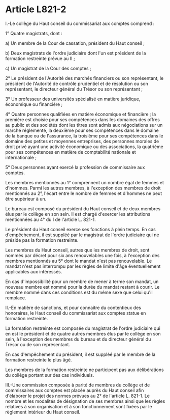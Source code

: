 # Article L821-2

<p>I.-Le collège du Haut conseil du commissariat aux comptes comprend : </p><p> 1° Quatre magistrats, dont : </p><p> a) Un membre de la Cour de cassation, président du Haut conseil ; </p><p> b) Deux magistrats de l'ordre judiciaire dont l'un est président de la formation restreinte prévue au II ; </p><p> c) Un magistrat de la Cour des comptes ; </p><p> 2° Le président de l'Autorité des marchés financiers ou son représentant, le président de l'Autorité de contrôle prudentiel et de résolution ou son représentant, le directeur général du Trésor ou son représentant ; </p><p> 3° Un professeur des universités spécialisé en matière juridique, économique ou financière ; </p><p> 4° Quatre personnes qualifiées en matière économique et financière ; la première est choisie pour ses compétences dans les domaines des offres au public et des sociétés dont les titres sont admis aux négociations sur un marché réglementé, la deuxième pour ses compétences dans le domaine de la banque ou de l'assurance, la troisième pour ses compétences dans le domaine des petites et moyennes entreprises, des personnes morales de droit privé ayant une activité économique ou des associations, la quatrième pour ses compétences en matière de comptabilité nationale et internationale ; </p><p> 5° Deux personnes ayant exercé la profession de commissaire aux comptes. </p><p> Les membres mentionnés au 1° comprennent un nombre égal de femmes et d'hommes. Parmi les autres membres, à l'exception des membres de droit mentionnés au 2°, l'écart entre le nombre de femmes et d'hommes ne peut être supérieur à un. </p><p> Le bureau est composé du président du Haut conseil et de deux membres élus par le collège en son sein. Il est chargé d'exercer les attributions mentionnées au 4° du I de l'article L. 821-1. </p><p> Le président du Haut conseil exerce ses fonctions à plein temps. En cas d'empêchement, il est suppléé par le magistrat de l'ordre judiciaire qui ne préside pas la formation restreinte. </p><p> Les membres du Haut conseil, autres que les membres de droit, sont nommés par décret pour six ans renouvelables une fois, à l'exception des membres mentionnés au 5° dont le mandat n'est pas renouvelable. Le mandat n'est pas interrompu par les règles de limite d'âge éventuellement applicables aux intéressés. </p><p> En cas d'impossibilité pour un membre de mener à terme son mandat, un nouveau membre est nommé pour la durée du mandat restant à courir. Le membre nommé dans ces conditions est du même sexe que celui qu'il remplace. </p><p> II.-En matière de sanctions, et pour connaitre du contentieux des honoraires, le Haut conseil du commissariat aux comptes statue en formation restreinte. </p><p> La formation restreinte est composée du magistrat de l'ordre judiciaire qui en est le président et de quatre autres membres élus par le collège en son sein, à l'exception des membres du bureau et du directeur général du Trésor ou de son représentant. </p><p> En cas d'empêchement du président, il est suppléé par le membre de la formation restreinte le plus âgé. </p><p> Les membres de la formation restreinte ne participent pas aux délibérations du collège portant sur des cas individuels. </p><p> III.-Une commission composée à parité de membres du collège et de commissaires aux comptes est placée auprès du Haut conseil afin d'élaborer le projet des normes prévues au 2° de l'article L. 821-1. Le nombre et les modalités de désignation de ses membres ainsi que les règles relatives à son organisation et à son fonctionnement sont fixées par le règlement intérieur du Haut conseil. </p>